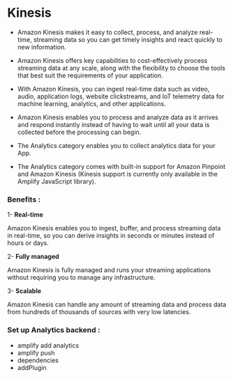 # Kinesis

+ Amazon Kinesis makes it easy to collect, process, and analyze real-time, streaming data so you can get timely insights and react quickly to new information. 

+ Amazon Kinesis offers key capabilities to cost-effectively process streaming data at any scale, along with the flexibility to choose the tools that best suit the requirements of your application.

+ With Amazon Kinesis, you can ingest real-time data such as video, audio, application logs, website clickstreams, and IoT telemetry data for machine learning, analytics, and other applications. 

+ Amazon Kinesis enables you to process and analyze data as it arrives and respond instantly instead of having to wait until all your data is collected before the processing can begin.

+ The Analytics category enables you to collect analytics data for your App. 

+ The Analytics category comes with built-in support for Amazon Pinpoint and Amazon Kinesis (Kinesis support is currently only available in the Amplify JavaScript library).


### Benefits :

1- **Real-time**

Amazon Kinesis enables you to ingest, buffer, and process streaming data in real-time, so you can derive insights in seconds or minutes instead of hours or days.

2- **Fully managed**

Amazon Kinesis is fully managed and runs your streaming applications without requiring you to manage any infrastructure.

3- **Scalable**

Amazon Kinesis can handle any amount of streaming data and process data from hundreds of thousands of sources with very low latencies.

### Set up Analytics backend :

+ amplify add analytics
+ amplify push
+ dependencies 
+ addPlugin
